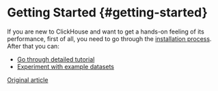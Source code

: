 # Getting Started {#getting-started}

If you are new to ClickHouse and want to get a hands-on feeling of its performance, first of all, you need to go through the [installation process](install.md). After that you can:

-   [Go through detailed tutorial](tutorial.md)
-   [Experiment with example datasets](example_datasets/ontime.md)

[Original article](https://clickhouse.tech/docs/en/getting_started/) <!--hide-->
